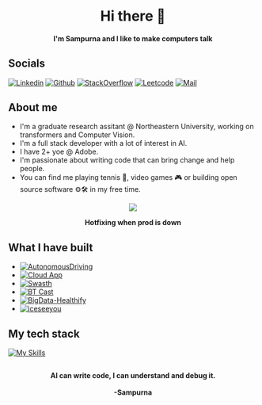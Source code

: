 <div align="center">
  <h1>Hi there 👋</h1>
  <h4>I'm Sampurna and I like to make computers talk</h4>
</div>
<div >
  <h2>Socials</h2>
</div>
  
[![Linkedin](https://img.shields.io/badge/Linkedin-blue?style=for-the-badge&logo=linkedin)](https://www.linkedin.com/in/sampurng)
[![Github](https://img.shields.io/badge/Github-grey?style=for-the-badge&logo=github)](https://www.github.com/sampurng)
[![StackOverflow](https://img.shields.io/badge/StackOverflow-white?style=for-the-badge&logo=stackoverflow)](https://stackoverflow.com/users/10673982/sampurna)
[![Leetcode](https://img.shields.io/badge/Leetcode-black?style=for-the-badge&logo=leetcode)](https://leetcode.com/u/sampurng/)
[![Mail](https://img.shields.io/badge/Mail-indigo?style=for-the-badge&logo=gmail)](mailto:sampurn.workg@gmail.com)



## About me

- I'm a graduate research assitant @ Northeastern University, working on transformers and Computer Vision.
- I'm a full stack developer with a lot of interest in AI.
- I have 2+ yoe @ Adobe.
- I'm passionate about writing code that can bring change and help people. 
- You can find me playing tennis 🎾, video games 🎮 or building open source software ⚙️🛠️ in my free time. 

<div align="center">
  <img src="https://media4.giphy.com/media/v1.Y2lkPTc5MGI3NjExY2pkdWN1N215Z2hheDVhajh3Z3BlNjl6eGsyNXh2eTR0czk5cXphOCZlcD12MV9pbnRlcm5hbF9naWZfYnlfaWQmY3Q9Zw/13HgwGsXF0aiGY/giphy.gif"/>
  <p><b>Hotfixing when prod is down</b></p>
</div>

## What I have built

- [![AutonomousDriving](https://img.shields.io/badge/Autonomous_Driving_:_An_ongoing_reasearch_to_get_predicitve_driving_techniques_without_any_LiDAR_assitance-red?style=for-the-badge&logo=)](https://github.com/akshaybharadwaj11/Autonomous-Driving) 
- [![Cloud App](https://img.shields.io/badge/Cloud_App_:_A_CI/CD_workflow_with_automated_infra_provisioning_and_deployments_on_AWS-grey?style=for-the-badge&logo=aws)](https://github.com/orgs/cato-ai/repositories)
- [![Swasth](https://img.shields.io/badge/Swasth_:_A_holistic_postgres_DB_to_track_smartwatch_health_metrics-black?style=for-the-badge&logo=)](https://github.com/sampurng/Swasth)
- [![BT Cast](https://img.shields.io/badge/BT_Cast_:_A_machine_learning_model_to_predict_future_Bitcoin_prices-violet?style=for-the-badge&logo=)](https://github.com/sampurng/BTCast/tree/main)
- [![BigData-Healthify](https://img.shields.io/badge/Healthify_:_A_big_data_health_API_indexer_with_elasticsearch,_redis,_and_rabbitmq-blue?style=for-the-badge&logo=)](https://github.com/sampurng/big-data-planning)
- [![iceseeyou](https://img.shields.io/badge/ICEseeyou:_An_AI_powered_crowd_sourced_ICE_sighting_heatmap_app-beige?style=for-the-badge&logo=)](https://github.com/sampurng/big-data-planning)




## My tech stack

[![My Skills](https://skillicons.dev/icons?i=aws,react,python,cpp,dynamodb,elasticsearch,nextjs,bash,nodejs,npm,mongo,postgres,postman,pytorch,rabbitmq,tensorflow,terraform,ts,ubuntu,vscode,rust,docker,spring,js,html,css&perline=12)](https://skillicons.dev)

##

<p align="center">
  <b>AI can write code, I can understand and debug it.</b><br/><br/>
    <b>-Sampurna</b>
</p>

<!--
**sampurng/sampurng** is a ✨ _special_ ✨ repository because its `README.md` (this file) appears on your GitHub profile.

Here are some ideas to get you started:

- 🔭 I’m currently working on ...
- 🌱 I’m currently learning ...
- 👯 I’m looking to collaborate on ...
- 🤔 I’m looking for help with ...
- 💬 Ask me about ...
- 📫 How to reach me: ...
- 😄 Pronouns: ...
- ⚡ Fun fact: ...
-->
